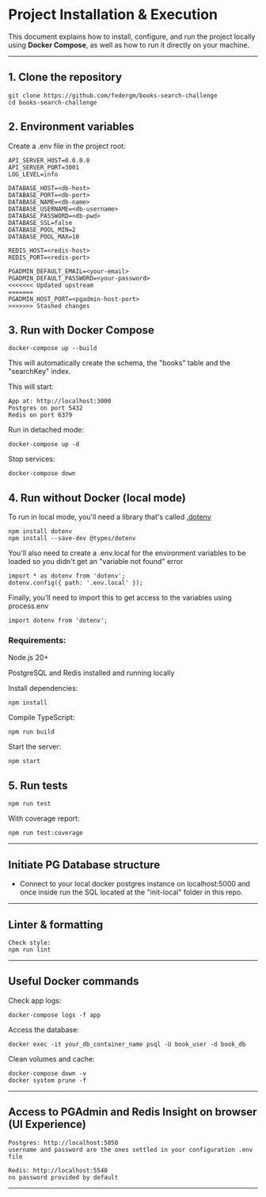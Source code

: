 # Project Installation & Execution

This document explains how to install, configure, and run the project locally using **Docker Compose**, as well as how to run it directly on your machine.

---

## 1. Clone the repository

```plaintext
git clone https://github.com/federgm/books-search-challenge
cd books-search-challenge
```

## 2. Environment variables

Create a .env file in the project root:

```plaintext
API_SERVER_HOST=0.0.0.0
API_SERVER_PORT=3001
LOG_LEVEL=info

DATABASE_HOST=<db-host>
DATABASE_PORT=<db-port>
DATABASE_NAME=<db-name>
DATABASE_USERNAME=<db-username>
DATABASE_PASSWORD=<db-pwd>
DATABASE_SSL=false
DATABASE_POOL_MIN=2
DATABASE_POOL_MAX=10

REDIS_HOST=<redis-host>
REDIS_PORT=<redis-port>

PGADMIN_DEFAULT_EMAIL=<your-email>
PGADMIN_DEFAULT_PASSWORD=<your-password>
<<<<<<< Updated upstream
=======
PGADMIN_HOST_PORT=<pgadmin-host-port>
>>>>>>> Stashed changes
```

## 3. Run with Docker Compose

```plaintext
docker-compose up --build
```

This will automatically create the schema, the "books" table and the "searchKey" index.

This will start:

```plaintext
App at: http://localhost:3000
Postgres on port 5432
Redis on port 6379
```

Run in detached mode:

```plaintext
docker-compose up -d
```

Stop services:

```plaintext
docker-compose down
```

## 4. Run without Docker (local mode)

To run in local mode, you'll need a library that's called [.dotenv](https://www.npmjs.com/package/dotenv)

```plaintext
npm install dotenv
npm install --save-dev @types/dotenv
```

You'll also need to create a .env.local for the environment variables to be loaded so you didn't get
an "variable not found" error

```plaintext
import * as dotenv from 'dotenv';
dotenv.config({ path: '.env.local' });
```

Finally, you'll need to import this to get access to the variables using process.env

```plaintext
import dotenv from 'dotenv';
```

### Requirements:

Node.js 20+

PostgreSQL and Redis installed and running locally

Install dependencies:

```plaintext
npm install
```

Compile TypeScript:

```plaintext
npm run build
```

Start the server:

```plaintext
npm start
```

## 5. Run tests

```plaintext
npm run test
```

With coverage report:

```plaintext
npm run test:coverage
```

---

## Initiate PG Database structure

- Connect to your local docker postgres instance on localhost:5000 and once inside run the SQL located at the "init-local" folder in this repo.

---

## Linter & formatting

```plaintext
Check style:
npm run lint
```

---

## Useful Docker commands

Check app logs:

```plaintext
docker-compose logs -f app
```

Access the database:

```plaintext
docker exec -it your_db_container_name psql -U book_user -d book_db
```

Clean volumes and cache:

```plaintext
docker-compose down -v
docker system prune -f
```

---

## Access to PGAdmin and Redis Insight on browser (UI Experience)

```plaintext
Postgres: http://localhost:5050
username and password are the ones settled in your configuration .env file

Redis: http://localhost:5540
no password provided by default
```

---
